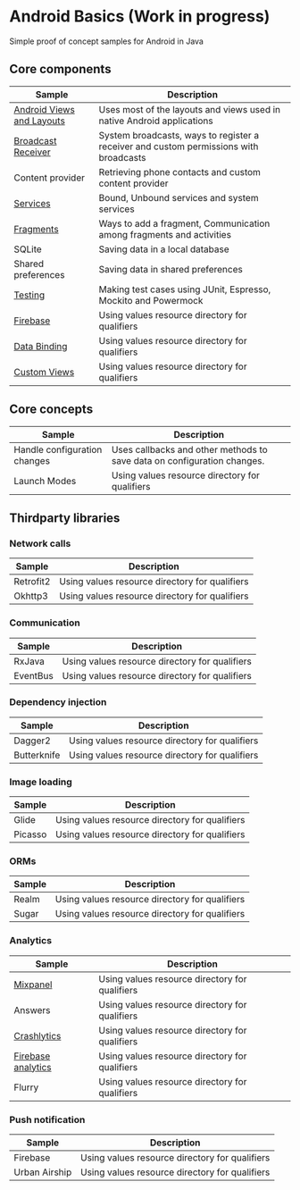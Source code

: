 # Android Basics (Work in progress)

Simple proof of concept samples for Android in Java

## Core components

| Sample        | Description       
| ------------- |-------------|
| [Android Views and Layouts](https://github.com/manroopsingh/android-basics/tree/master/Samples/android-ViewsViewGroups) | Uses most of the layouts and views used in native Android applications |
| [Broadcast Receiver](https://github.com/manroopsingh/android-basics/tree/master/Samples/android-BroadcastReceiver)  | System broadcasts, ways to register a receiver and custom permissions with broadcasts|
| Content provider | Retrieving phone contacts and custom content provider |
| [Services](https://github.com/manroopsingh/android-basics/tree/master/Samples/android-Services)  | Bound, Unbound services and system services|
| [Fragments](https://github.com/manroopsingh/android-basics/tree/master/Samples/android-Fragments)  | Ways to add a fragment, Communication among fragments and activities|
| SQLite | Saving data in a local database|
| Shared preferences | Saving data in shared preferences|
| [Testing](https://github.com/manroopsingh/android-basics/tree/master/Samples/android-testing) | Making test cases using JUnit, Espresso, Mockito and Powermock|
|  [Firebase](https://github.com/manroopsingh/android-basics/tree/master/Samples/android-Firebase)| Using values resource directory for qualifiers|
| [Data Binding](https://github.com/manroopsingh/android-basics/tree/master/Samples/android-DataBinding) | Using values resource directory for qualifiers|
| [Custom Views](https://github.com/manroopsingh/android-basics/tree/master/Samples/android-CustomViews) | Using values resource directory for qualifiers|

## Core concepts
| Sample        | Description       
| ------------- |-------------|
| Handle configuration changes| Uses callbacks and other methods to save data on configuration changes.   |
| Launch Modes | Using values resource directory for qualifiers|


## Thirdparty libraries
### Network calls
| Sample        | Description |       
| ------------- |-------------|
| Retrofit2 | Using values resource directory for qualifiers|
| Okhttp3 | Using values resource directory for qualifiers|

### Communication
| Sample        | Description |       
| ------------- |-------------|
| RxJava | Using values resource directory for qualifiers|
| EventBus | Using values resource directory for qualifiers|

### Dependency injection
| Sample        | Description |       
| ------------- |-------------|
| Dagger2 | Using values resource directory for qualifiers|
| Butterknife | Using values resource directory for qualifiers|

### Image loading
| Sample        | Description |       
| ------------- |-------------|
| Glide | Using values resource directory for qualifiers|
| Picasso | Using values resource directory for qualifiers|

### ORMs
| Sample        | Description |       
| ------------- |-------------|
| Realm | Using values resource directory for qualifiers|
| Sugar | Using values resource directory for qualifiers|

### Analytics
| Sample        | Description |       
| ------------- |-------------|
| [Mixpanel](https://github.com/manroopsingh/android-basics/tree/master/Samples/android-Mixpanel) | Using values resource directory for qualifiers|
| Answers | Using values resource directory for qualifiers|
| [Crashlytics](https://github.com/manroopsingh/android-basics/tree/master/Samples/android-Crashlytics) | Using values resource directory for qualifiers|
| [Firebase analytics](https://github.com/manroopsingh/android-basics/tree/master/Samples/android-Firebase)  | Using values resource directory for qualifiers|
| Flurry | Using values resource directory for qualifiers|

### Push notification
| Sample        | Description |       
| ------------- |-------------|
| Firebase | Using values resource directory for qualifiers|
| Urban Airship | Using values resource directory for qualifiers|
